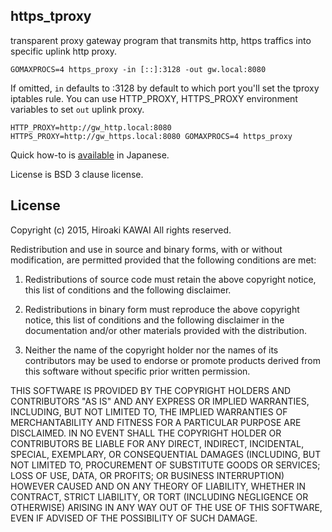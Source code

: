 https_tproxy
------------
transparent proxy gateway program that transmits http, https 
traffics into specific uplink http proxy.

```
GOMAXPROCS=4 https_proxy -in [::]:3128 -out gw.local:8080
```

If omitted, `in` defaults to :3128 by default to which port you'll
set the tproxy iptables rule. 
You can use HTTP_PROXY, HTTPS_PROXY environment variables to set
`out` uplink proxy.

```
HTTP_PROXY=http://gw_http.local:8080 HTTPS_PROXY=http://gw_https.local:8080 GOMAXPROCS=4 https_proxy
```

Quick how-to is [available](http://qiita.com/kwi/items/b7c770d6b92c16c334fb)
in Japanese.

License is BSD 3 clause license.


License
-------
Copyright (c) 2015, Hiroaki KAWAI
All rights reserved.

Redistribution and use in source and binary forms, with or without modification, are permitted provided that the following conditions are met:

1. Redistributions of source code must retain the above copyright notice, this list of conditions and the following disclaimer.

2. Redistributions in binary form must reproduce the above copyright notice, this list of conditions and the following disclaimer in the documentation and/or other materials provided with the distribution.

3. Neither the name of the copyright holder nor the names of its contributors may be used to endorse or promote products derived from this software without specific prior written permission.

THIS SOFTWARE IS PROVIDED BY THE COPYRIGHT HOLDERS AND CONTRIBUTORS "AS IS" AND ANY EXPRESS OR IMPLIED WARRANTIES, INCLUDING, BUT NOT LIMITED TO, THE IMPLIED WARRANTIES OF MERCHANTABILITY AND FITNESS FOR A PARTICULAR PURPOSE ARE DISCLAIMED. IN NO EVENT SHALL THE COPYRIGHT HOLDER OR CONTRIBUTORS BE LIABLE FOR ANY DIRECT, INDIRECT, INCIDENTAL, SPECIAL, EXEMPLARY, OR CONSEQUENTIAL DAMAGES (INCLUDING, BUT NOT LIMITED TO, PROCUREMENT OF SUBSTITUTE GOODS OR SERVICES; LOSS OF USE, DATA, OR PROFITS; OR BUSINESS INTERRUPTION) HOWEVER CAUSED AND ON ANY THEORY OF LIABILITY, WHETHER IN CONTRACT, STRICT LIABILITY, OR TORT (INCLUDING NEGLIGENCE OR OTHERWISE) ARISING IN ANY WAY OUT OF THE USE OF THIS SOFTWARE, EVEN IF ADVISED OF THE POSSIBILITY OF SUCH DAMAGE.
